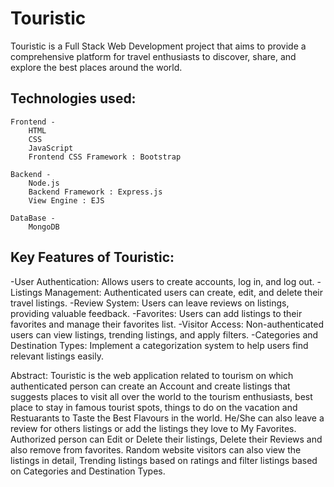 # Touristic

Touristic is a Full Stack Web Development project that aims to provide a comprehensive platform for travel enthusiasts to discover, share, and explore the best places around the world.

## Technologies used:

    Frontend -
        HTML
        CSS
        JavaScript
        Frontend CSS Framework : Bootstrap

    Backend -
        Node.js
        Backend Framework : Express.js
        View Engine : EJS
    
    DataBase -
        MongoDB

 ## Key Features of Touristic:

-User Authentication: Allows users to create accounts, log in, and log out.
-Listings Management: Authenticated users can create, edit, and delete their travel listings.
-Review System: Users can leave reviews on listings, providing valuable feedback.
-Favorites: Users can add listings to their favorites and manage their favorites list.
-Visitor Access: Non-authenticated users can view listings, trending listings, and apply filters.
-Categories and Destination Types: Implement a categorization system to help users find relevant listings easily.

Abstract: 
    Touristic is the web application related to tourism on which authenticated person can create an Account and create listings that suggests places to visit all over the world to the tourism enthusiasts, best place to stay in famous tourist spots, things to do on the vacation and Restuarants to Taste the Best Flavours in the world. He/She can also leave a review for others listings or add the listings they love to My Favorites.
    Authorized person can Edit or Delete their listings, Delete their Reviews and also remove from favorites.
    Random website visitors can also view the listings in detail, Trending listings based on ratings and filter listings based on Categories and Destination Types.
